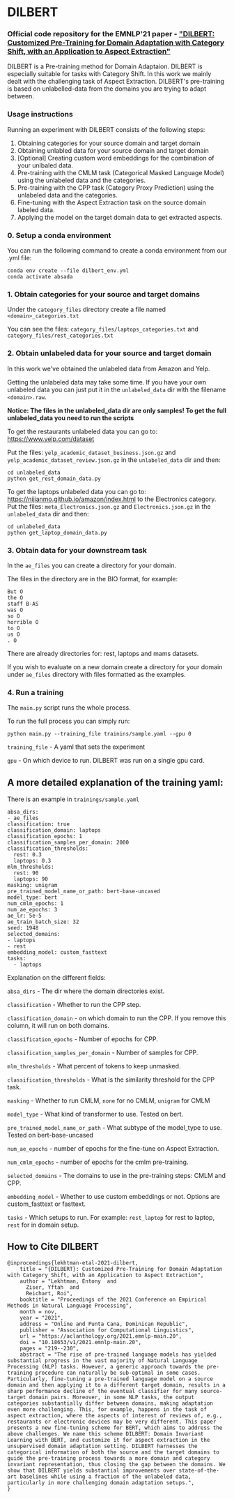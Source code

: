 # DILBERT

### Official code repository for the EMNLP'21 paper - ["DILBERT: Customized Pre-Training for Domain Adaptation with Category Shift, with an Application to Aspect Extraction"](https://aclanthology.org/2021.emnlp-main.20.pdf)

DILBERT is a Pre-training method for Domain Adaptaion. 
DILBERT is especially suitable for tasks with Category Shift. In this work we mainly dealt with the challenging task of Aspect Extraction.
DILBERT's pre-training is based on unlabelled-data from the domains you are trying to adapt between.


### Usage instructions

Running an experiment with DILBERT consists of the following steps:
1. Obtaining categories for your source domain and target domain
2. Obtaining unlabled data for your source domain and target domain
3. [Optional] Creating custom word embeddings for the combination of your unlbaled data.
4. Pre-training with the CMLM task (Categorical Masked Language Model) using the unlabeled data and the categories.
5. Pre-training with the CPP task (Category Proxy Prediction) using the unlabeled data and the categories.
6. Fine-tuning with the Aspect Extraction task on the source domain labeled data.
7. Applying the model on the target domain data to get extracted aspects.


### 0. Setup a conda environment
You can run the following command to create a conda environment from our .yml file:
```
conda env create --file dilbert_env.yml
conda activate absada
```

### 1. Obtain categories for your source and target domains
Under the ```category_files``` directory create a file named ``<domain>_categories.txt``

You can see the files: `category_files/laptops_categories.txt` and `category_files/rest_categories.txt` 

### 2. Obtain unlabeled data for your source and target domain
In this work we've obtained the unlabeled data from  Amazon and Yelp.

Getting the unlabeled data may take some time. If you have your own unlabeled data you can just put it in the `unlabeled_data` dir with the filename `<domain>.raw`.

**Notice: The files in the unlabeled_data dir are only samples! To get the full unlabeled_data you need to run the scripts**

To get the restaurants unlabeled data you can go to: https://www.yelp.com/dataset

Put the files: `yelp_academic_dataset_business.json.gz` and `yelp_academic_dataset_review.json.gz` in the `unlabeled_data` dir and then:
```
cd unlabeled_data
python get_rest_domain_data.py
```


To get the laptops unlabeled data you can go to: https://nijianmo.github.io/amazon/index.html to the Electronics category.
Put the files: `meta_Electronics.json.gz` and `Electronics.json.gz` in the `unlabeled_data` dir and then:
```
cd unlabeled_data
python get_laptop_domain_data.py
```

### 3. Obtain data for your downstream task
In the `ae_files` you can create a directory for your domain.

The files in the directory are in the BIO format, for example:
```
But O
the O
staff B-AS
was O
so O
horrible O
to O
us O
. O
```
There are already directories for: rest, laptops and mams datasets. 

If you wish to evaluate on a new domain create a directory for your domain under `ae_files` directory with files formatted as the examples.

### 4. Run a training
The `main.py` script runs the whole process.

To run the full process you can simply run:
```
python main.py --training_file trainins/sample.yaml --gpu 0
```

`training_file` - A yaml that sets the experiment

`gpu` - On which device to run. DILBERT was run on a single gpu card.

## A more detailed explanation of the training yaml:
There is an example in `trainings/sample.yaml`

```
absa_dirs:
- ae_files
classification: true
classification_domain: laptops
classification_epochs: 1
classification_samples_per_domain: 2000
classification_thresholds:
  rest: 0.3
  laptops: 0.3
mlm_thresholds:
  rest: 90
  laptops: 90
masking: unigram
pre_trained_model_name_or_path: bert-base-uncased
model_type: bert
num_cmlm_epochs: 1
num_ae_epochs: 3
ae_lr: 5e-5
ae_train_batch_size: 32
seed: 1948
selected_domains:
- laptops
- rest
embedding_model: custom_fasttext
tasks:
  - laptops
```

Explanation on the different fields: 

`absa_dirs` - The dir where the domain directories exist.

`classification` - Whether to run the CPP step.

`classification_domain` - on which domain to run the CPP. If you remove this column, it will run on both domains.

`classification_epochs` - Number of epochs for CPP.

`classification_samples_per_domain` - Number of samples for CPP.

`mlm_thresholds` - What percent of tokens to keep unmasked.

`classification_thresholds` - What is the similarity threshold for the CPP task.

`masking` - Whether to run CMLM, `none` for no CMLM, `unigram` for CMLM

`model_type` - What kind of transformer to use. Tested on bert.

`pre_trained_model_name_or_path` - What subtype of the model_type to use. Tested on bert-base-uncased

`num_ae_epochs` - number of epochs for the fine-tune on Aspect Extraction.

`num_cmlm_epochs` - number of epochs for the cmlm pre-training.

`selected_domains` - The domains to use in the pre-training steps: CMLM and CPP.

`embedding_model` - Whether to use custom embeddings or not. Options are custom_fasttext or fasttext.

`tasks` - Which setups to run. For example: `rest_laptop` for rest to laptop, `rest` for in domain setup.


## How to Cite DILBERT
```
@inproceedings{lekhtman-etal-2021-dilbert,
    title = "{DILBERT}: Customized Pre-Training for Domain Adaptation with Category Shift, with an Application to Aspect Extraction",
    author = "Lekhtman, Entony  and
      Ziser, Yftah  and
      Reichart, Roi",
    booktitle = "Proceedings of the 2021 Conference on Empirical Methods in Natural Language Processing",
    month = nov,
    year = "2021",
    address = "Online and Punta Cana, Dominican Republic",
    publisher = "Association for Computational Linguistics",
    url = "https://aclanthology.org/2021.emnlp-main.20",
    doi = "10.18653/v1/2021.emnlp-main.20",
    pages = "219--230",
    abstract = "The rise of pre-trained language models has yielded substantial progress in the vast majority of Natural Language Processing (NLP) tasks. However, a generic approach towards the pre-training procedure can naturally be sub-optimal in some cases. Particularly, fine-tuning a pre-trained language model on a source domain and then applying it to a different target domain, results in a sharp performance decline of the eventual classifier for many source-target domain pairs. Moreover, in some NLP tasks, the output categories substantially differ between domains, making adaptation even more challenging. This, for example, happens in the task of aspect extraction, where the aspects of interest of reviews of, e.g., restaurants or electronic devices may be very different. This paper presents a new fine-tuning scheme for BERT, which aims to address the above challenges. We name this scheme DILBERT: Domain Invariant Learning with BERT, and customize it for aspect extraction in the unsupervised domain adaptation setting. DILBERT harnesses the categorical information of both the source and the target domains to guide the pre-training process towards a more domain and category invariant representation, thus closing the gap between the domains. We show that DILBERT yields substantial improvements over state-of-the-art baselines while using a fraction of the unlabeled data, particularly in more challenging domain adaptation setups.",
}
```







